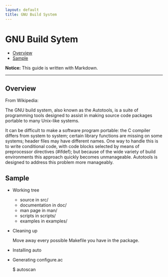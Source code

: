```yaml
---
layout: default
title: GNU Build System
---
```


GNU Build Sytem
=================

*   [Overview](#overview)
*   [Sample](#sample)

**Notice:** This guide is written with Markdown.

* * *

<h2 id="overview">Overview</h2>

From Wikipedia:

The GNU build system, also known as the Autotools, is a suite of programming tools designed to assist in making source code packages portable to many Unix-like systems.

It can be difficult to make a software program portable: the C compiler differs from system to system; certain library functions are missing on some systems; header files may have different names. One way to handle this is to write conditional code, with code blocks selected by means of preprocessor directives (#ifdef); but because of the wide variety of build environments this approach quickly becomes unmanageable. Autotools is designed to address this problem more manageably.

<h2 id="sample">Sample</h2>

* Working tree
    * source in src/
    * documentation in doc/
    * man page in man/
    * scripts in scripts/
    * examples in examples/

* Cleaning up

    Move away every possible Makefile you have in the package.

* Installing auto

* Generating configure.ac

    $ autoscan
